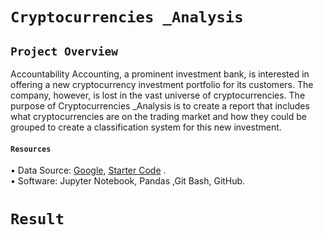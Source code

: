# `Cryptocurrencies _Analysis`

## `Project Overview ` <br/>

Accountability Accounting, a prominent investment bank, is interested in offering a new cryptocurrency investment portfolio for its customers. The company, however, is lost in the vast universe of cryptocurrencies. The purpose of Cryptocurrencies _Analysis is  to create a report that includes what cryptocurrencies are on the trading market and how they could be grouped to create a classification system for this new investment. <br/>

#### `Resources` <br/>
• Data Source: [Google](https://www.google.com/), [Starter Code](https://github.com/Valeriia161/Cryptocurrencies/blob/main/Starter_Code/Crypto_clustering_started_code.ipynb) . <br/> 
•	Software: Jupyter Notebook, Pandas ,Git Bash, GitHub. <br/>

# `Result ` <br/>
